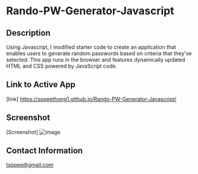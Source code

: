 # Rando-PW-Generator-Javascript
## Description 
Using Javascript, I modified starter code to create an application that enables users to generate random passwords based on criteria that they’ve selected. This app runs in the browser and features dynamically updated HTML and CSS powered by JavaScript code.

## Link to Active App
[link] https://sopeethong1.github.io/Rando-PW-Generator-Javascript/

## Screenshot
[Screenshot] ![image](https://user-images.githubusercontent.com/78446989/113809427-1322ad80-9736-11eb-8b62-8a903e7f40db.png)

## Contact Information
tsopee@gmail.com



